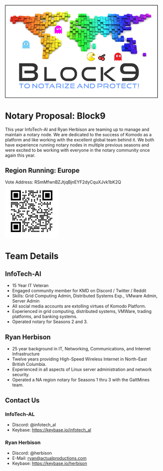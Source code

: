 ![Alt text](block9-logo.png?raw=true "Block9 Logo")
# Notary Proposal: Block9

This year InfoTech-Al and Ryan Herbison are teaming up to manage and maintain a notary node. We are dedicated to the success of Komodo as a platform and like working with the excellent global team behind it. We both have experience running notary nodes in multiple previous seasons and were excited to be working with everyone in the notary community once again this year.

## Region Running: Europe
Vote Address: RSmMfwnBZJtjqBjnEYF2dyCquXJvk1bK2Q
![Alt text](qr-code.png?raw=true "Vote QR Code")

# Team Details

## InfoTech-Al
- 15 Year  IT Veteran
- Engaged community member for KMD on Discord / Twitter / Reddit
- Skills: Grid Computing Admin, Distributed Systems Exp., VMware Admin, Server Admin
- All social media accounts are extolling virtues of Komodo Platform.
- Experienced in grid computing, distributed systems, VMWare, trading platforms, and banking systems.
- Operated notary for Seasons 2 and 3.

## Ryan Herbison
-  25 year background in IT, Networking, Communications, and Internet Infrastructure
- Twelve years providing High-Speed Wireless Internet in North-East British Columbia.
- Experienced in all aspects of Linux server administration and network security.
- Operated a NA region notary for Seasons 1 thru 3 with the GaltMines team.

## Contact Us
### InfoTech-AL
- Discord: @infotech_al
- Keybase: https://keybase.io/infotech_al

### Ryan Herbison
- Discord: @herbison
- E-Mail: ryan@actualproductions.com
- Keybase: https://keybase.io/herbison

